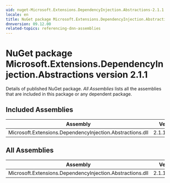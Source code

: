 ```yaml
---
uid: nuget-Microsoft.Extensions.DependencyInjection.Abstractions-2.1.1
locale: en
title: NuGet package Microsoft.Extensions.DependencyInjection.Abstractions version 2.1.1
dnnversion: 09.12.00
related-topics: referencing-dnn-assemblies
---
```


# NuGet package Microsoft.Extensions.DependencyInjection.Abstractions version 2.1.1
Details of published NuGet package.
*All Assemblies* lists all the assemblies that are included in this package or any dependent package.

## Included Assemblies

|Assembly|Version|
|---|---|
|Microsoft.Extensions.DependencyInjection.Abstractions.dll|2.1.1.18157|

## All Assemblies

|Assembly|Version|
|---|---|
|Microsoft.Extensions.DependencyInjection.Abstractions.dll|2.1.1.18157|

